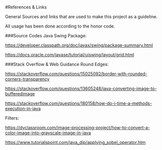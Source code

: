 #References & Links

General Sources and links that are used to make this project as a guideline. 

All usage has been done according to the honor code.


###Source Codes
Java Swing Package:

https://developer.classpath.org/doc/javax/swing/package-summary.html

https://docs.oracle.com/javase/tutorial/uiswing/layout/grid.html

###Stack Overflow & Web Guidance
Round Edges:

https://stackoverflow.com/questions/15025092/border-with-rounded-corners-transparency

https://stackoverflow.com/questions/13605248/java-converting-image-to-bufferedimage

https://stackoverflow.com/questions/180158/how-do-i-time-a-methods-execution-in-java

Filters:

https://dyclassroom.com/image-processing-project/how-to-convert-a-color-image-into-grayscale-image-in-java

https://www.tutorialspoint.com/java_dip/applying_sobel_operator.htm

